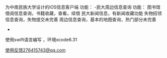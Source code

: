 # 
为中南民族大学设计的iOS信息客户端
功能：
-民大周边信息查询
功能：
图书馆借阅信息查询，书籍收藏，查看，续借
民大新闻信息，有新闻收藏功能
失物招领信息查询，失物提交未完善
周边信息查询，基本的地图查询，热门部分未完善


-


使用swift语言编写 ，环境xcode6.31

使用反馈276415743@qq.com
